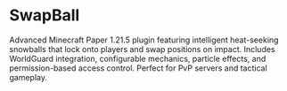 # SwapBall
Advanced Minecraft Paper 1.21.5 plugin featuring intelligent heat-seeking snowballs that lock onto players and swap positions on impact. Includes WorldGuard integration, configurable mechanics, particle effects, and permission-based access control. Perfect for PvP servers and tactical gameplay.
